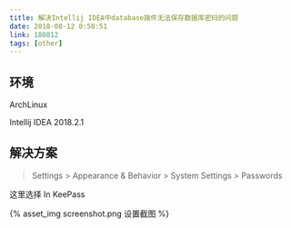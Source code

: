 ```yaml
---
title: 解决Intellij IDEA中database插件无法保存数据库密码的问题
date: 2018-08-12 0:50:51
link: 180812
tags: [other]
---
```


## 环境

ArchLinux

Intellij IDEA 2018.2.1

## 解决方案

> Settings > Appearance & Behavior > System Settings > Passwords

这里选择 In KeePass

{% asset_img screenshot.png 设置截图 %}
